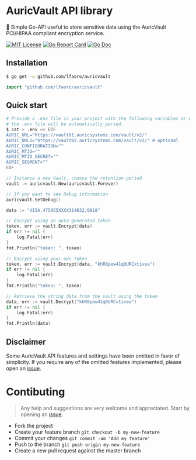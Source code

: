 # AuricVault API library

🔐 Simple Go-API useful to store sensitive data using the AuricVault PCI/HIPAA compliant encryption service.

[![MIT License](https://img.shields.io/badge/license-MIT-blue.svg?style=flat)](LICENSE)
[![Go Report Card](https://goreportcard.com/badge/github.com/lfaoro/creditcard)](https://goreportcard.com/report/github.com/lfaoro/auricvault)
[![Go Doc](https://img.shields.io/badge/godoc-reference-blue.svg?style=flat)](https://godoc.org/github.com/lfaoro/auricvault)

## Installation
```bash
$ go get -u github.com/lfaoro/auricvault
```

```go
import "github.com/lfaoro/auricvault"
```

## Quick start
```bash
# Provide a .env file in your project with the following variables or export them.
# the .env file will be automatically parsed.
$ cat > .env << EOF
AURIC_URL="https://vault01.auricsystems.com/vault/v2/"
AURIC_URL2="https://vault02.auricsystems.com/vault/v2/" # optional
AURIC_CONFIGURATION=""
AURIC_MTID=""
AURIC_MTID_SECRET=""
AURIC_SEGMENT=""
EOF
```

```go
// Instance a new Vault, choose the retention period
vault := auricvault.New(auricvault.Forever)

// If you want to see Debug information
auricvault.SetDebug()

data := "VISA,475055XXXX314032,0818"

// Encrypt using an auto-generated token
token, err := vault.Encrypt(data)
if err != nil {
    log.Fatal(err)
}
fmt.Println("token: ", token)

// Encrypt using your own token
token, err := vault.Encrypt(data, "khR8pew41q0URCxtivea")
if err != nil {
    log.Fatal(err)
}
fmt.Println("token: ", token)

// Retrieve the string data from the vault using the token
data, err := vault.Decrypt("khR8pew41q0URCxtivea")
if err != nil {
    log.Fatal(err)
}
fmt.Println(data)
```

## Disclaimer
Some AuricVault API features and settings have been omitted in favor of simplicity. If you require any of the omitted features implemented, please open an [issue](https://github.com/lfaoro/auricvault/issues/new).

# Contibuting
> Any help and suggestions are very welcome and appreciated. Start by opening an [issue](https://github.com/lfaoro/auricvault/issues/new).

- Fork the project
- Create your feature branch `git checkout -b my-new-feature`
- Commit your changes `git commit -am 'Add my feature'`
- Push to the branch `git push origin my-new-feature`
- Create a new pull request against the master branch
